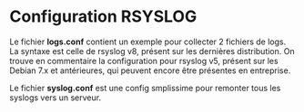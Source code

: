 # Configuration RSYSLOG

Le fichier **logs.conf** contient un exemple pour collecter 2 fichiers de logs.
La syntaxe est celle de rsyslog v8, présent sur les dernières distribution.
On trouve en commentaire la configuration pour rsyslog v5, présent sur les Debian 7.x et antérieures, qui peuvent encore être présentes en entreprise.

Le fichier **syslog.conf** est une config smplissime pour remonter tous les syslogs vers un serveur.
